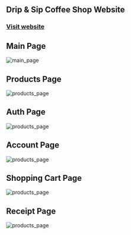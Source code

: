 ## Drip & Sip Coffee Shop Website
### <a href="http://coffee-shop.rf.gd/">Visit website</a>

## Main Page
<img alt="main_page" src="https://github.com/M1estere/Drip_n_Sip_Website/assets/58213582/5a80b88b-5b21-4a48-9a90-7039aa9324a4" />

## Products Page
<img alt="products_page" src="https://github.com/M1estere/Drip_n_Sip_Website/assets/58213582/4a60f349-1874-47d0-b9a2-032a83e9e95a" />

## Auth Page
<img alt="products_page" src="https://github.com/M1estere/Drip_n_Sip_Website/assets/58213582/443cff96-88ed-4d57-a4c2-2411d3a02c6c" />

## Account Page
<img alt="products_page" src="https://github.com/M1estere/Drip_n_Sip_Website/assets/58213582/49cd0f60-15f7-4dcc-84e4-4f3bc717619a" />

## Shopping Cart Page
<img alt="products_page" src="https://github.com/M1estere/Drip_n_Sip_Website/assets/58213582/9363415f-4cfc-4431-83c6-2c60ddd2c648" />

## Receipt Page
<img alt="products_page" src="https://github.com/M1estere/Drip_n_Sip_Website/assets/58213582/50f03f56-e4c9-458c-a177-a6d9e0c41caf" />
